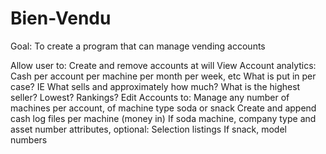 # Bien-Vendu

Goal:
To create a program that can manage vending accounts

Allow user to:
Create and remove accounts at will
View Account analytics:
Cash per account per machine per month per week, etc
What is put in per case? IE What sells and approximately how much? What is the highest seller? Lowest? Rankings?
Edit Accounts to:
Manage any number of machines per account, of machine type soda or snack
Create and append cash log files per machine (money in)
If soda machine, company type and asset number attributes, optional: Selection listings
If snack, model numbers

